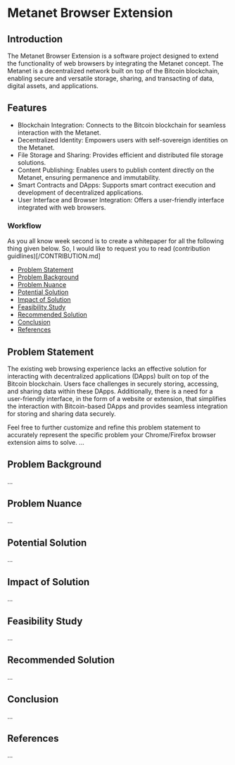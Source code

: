 # Metanet Browser Extension

## Introduction
The Metanet Browser Extension is a software project designed to extend the functionality of web browsers by integrating the Metanet concept. The Metanet is a decentralized network built on top of the Bitcoin blockchain, enabling secure and versatile storage, sharing, and transacting of data, digital assets, and applications.

## Features
- Blockchain Integration: Connects to the Bitcoin blockchain for seamless interaction with the Metanet.
- Decentralized Identity: Empowers users with self-sovereign identities on the Metanet.
- File Storage and Sharing: Provides efficient and distributed file storage solutions.
- Content Publishing: Enables users to publish content directly on the Metanet, ensuring permanence and immutability.
- Smart Contracts and DApps: Supports smart contract execution and development of decentralized applications.
- User Interface and Browser Integration: Offers a user-friendly interface integrated with web browsers.

### Workflow
As you all know week second is to create a whitepaper for all the following thing given below. So, I would like to request you to read (contribution guidlines)[/CONTRIBUTION.md]

- [Problem Statement](#problem-statement)
- [Problem Background](#problem-background)
- [Problem Nuance](#problem-nuance)
- [Potential Solution](#potential-solution)
- [Impact of Solution](#impact-of-solution)
- [Feasibility Study](#feasibility-study)
- [Recommended Solution](#recommended-solution)
- [Conclusion](#conclusion)
- [References](#references)

## Problem Statement

The existing web browsing experience lacks an effective solution for interacting with decentralized applications (DApps) built on top of the Bitcoin blockchain. Users face challenges in securely storing, accessing, and sharing data within these DApps. Additionally, there is a need for a user-friendly interface, in the form of a website or extension, that simplifies the interaction with Bitcoin-based DApps and provides seamless integration for storing and sharing data securely.

Feel free to further customize and refine this problem statement to accurately represent the specific problem your Chrome/Firefox browser extension aims to solve.
...

## Problem Background

...

## Problem Nuance

...

## Potential Solution

...

## Impact of Solution

...

## Feasibility Study

...

## Recommended Solution

...

## Conclusion

...

## References

...
